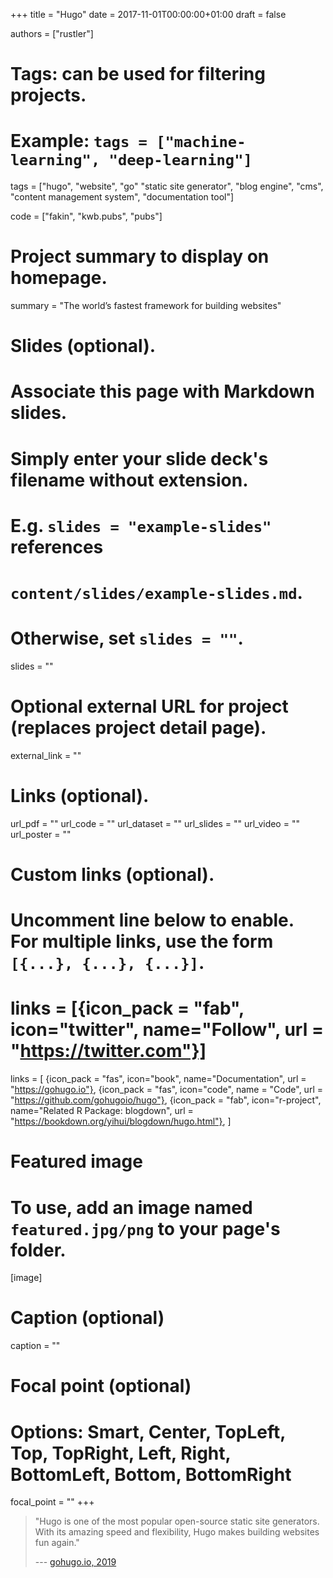 +++
title = "Hugo"
date = 2017-11-01T00:00:00+01:00
draft = false

authors = ["rustler"]

# Tags: can be used for filtering projects.
# Example: `tags = ["machine-learning", "deep-learning"]`
tags = ["hugo", "website", "go" "static site generator", "blog engine", "cms", "content management system", "documentation tool"]

code = ["fakin", "kwb.pubs", "pubs"]

# Project summary to display on homepage.
summary = "The world’s fastest framework for building websites"

# Slides (optional).
#   Associate this page with Markdown slides.
#   Simply enter your slide deck's filename without extension.
#   E.g. `slides = "example-slides"` references 
#   `content/slides/example-slides.md`.
#   Otherwise, set `slides = ""`.
slides = ""

# Optional external URL for project (replaces project detail page).
external_link = ""

# Links (optional).
url_pdf = ""
url_code = ""
url_dataset = ""
url_slides = ""
url_video = ""
url_poster = ""

# Custom links (optional).
#   Uncomment line below to enable. For multiple links, use the form `[{...}, {...}, {...}]`.
# links = [{icon_pack = "fab", icon="twitter", name="Follow", url = "https://twitter.com"}]
links = [
{icon_pack = "fas", icon="book", name="Documentation", url = "https://gohugo.io"},
{icon_pack = "fas", icon="code", name = "Code", url = "https://github.com/gohugoio/hugo"},
{icon_pack = "fab", icon="r-project", name="Related R Package: blogdown", url = "https://bookdown.org/yihui/blogdown/hugo.html"},
]

# Featured image
# To use, add an image named `featured.jpg/png` to your page's folder. 
[image]
  # Caption (optional)
  caption = ""

  # Focal point (optional)
  # Options: Smart, Center, TopLeft, Top, TopRight, Left, Right, BottomLeft, Bottom, BottomRight
  focal_point = ""
+++

>"Hugo is one of the most popular open-source static site generators. With its amazing speed and flexibility, Hugo makes building websites fun again."
>
> --- [gohugo.io, 2019](https://gohugo.io)